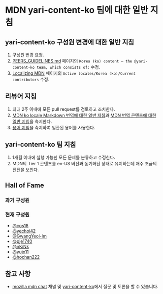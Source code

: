 # MDN yari-content-ko 팀에 대한 일반 지침

## yari-content-ko 구성원 변경에 대한 일반 지침

1. 구성원 변경 요청.
2. [PEERS_GUIDELINES.md](https://github.com/mdn/translated-content/blob/main/PEERS_GUIDELINES.md) 페이지의 `Korea (ko) content — the @yari-content-ko team, which consists of:` 수정.
3. [Localizing MDN](https://developer.mozilla.org/en-US/docs/MDN/Contribute/Localize) 페이지의 `Active locales/Korea (ko)/Current contributors` 수정.

## 리뷰어 지침

1. 최대 2주 이내에 모든 pull request를 검토하고 조치한다.
2. [MDN ko locale Markdown 번역에 대한 일반 지침](https://github.com/mdn/translated-content/blob/main/docs/ko/markdown-guide.md)과 [MDN 번역 콘텐츠에 대한 일반 지침](https://github.com/mdn/translated-content/blob/main/docs/ko/translation-guide.md)을 숙지한다.
3. [용어 지침](https://github.com/mdn/translated-content/blob/main/docs/ko/translation-guide.md#%EC%9A%A9%EC%96%B4-%EC%A7%80%EC%B9%A8)을 숙지하여 일관된 용어를 사용한다.

## yari-content-ko 팀 지침

1. 1개월 이내에 실행 가능한 모든 문제를 분류하고 수정한다.
2. MDN의 Tier 1 콘텐츠를 en-US 버전과 동기화된 상태로 유지하는데 매주 조금의 진전을 보인다.

## Hall of Fame

### 과거 구성원

### 현재 구성원

- [@cos18](https://github.com/cos18)
- [@yechoi42](https://github.com/yechoi42)
- [@GwangYeol-Im](https://github.com/GwangYeol-Im)
- [@pje1740](https://github.com/pje1740)
- [@nKiNk](https://github.com/nKiNk)
- [@yujo11](https://github.com/yujo11)
- [@hochan222](https://github.com/hochan222)

## 참고 사항

- [mozilla mdn chat](https://chat.mozilla.org/#/room/#mdn:mozilla.org) 채널 및 [yari-content-ko](https://github.com/orgs/mdn/teams/yari-content-ko)에서 질문 및 토론을 할 수 있습니다.
